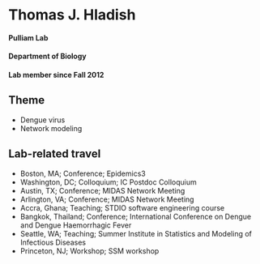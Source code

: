 # Thomas J. Hladish
#### Pulliam Lab
#### Department of Biology
#### Lab member since Fall 2012

## Theme
- Dengue virus
- Network modeling

## Lab-related travel
- Boston, MA; Conference; Epidemics3
- Washington, DC; Colloquium; IC Postdoc Colloquium
- Austin, TX; Conference; MIDAS Network Meeting
- Arlington, VA; Conference; MIDAS Network Meeting
- Accra, Ghana; Teaching; STDIO software engineering course
- Bangkok, Thailand; Conference; International Conference on Dengue and Dengue Haemorrhagic Fever
- Seattle, WA; Teaching; Summer Institute in Statistics and Modeling of Infectious Diseases
- Princeton, NJ; Workshop; SSM workshop
